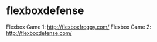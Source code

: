 # flexboxdefense

Flexbox Game 1: http://flexboxfroggy.com/
Flexbox Game 2: http://flexboxdefense.com/
